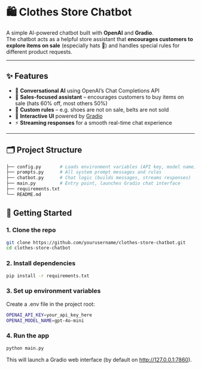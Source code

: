 # 🛍️ Clothes Store Chatbot

A simple AI-powered chatbot built with **OpenAI** and **Gradio**.  
The chatbot acts as a helpful store assistant that **encourages customers to explore items on sale** (especially hats 🧢) and handles special rules for different product requests.

---

## ✨ Features
- 💬 **Conversational AI** using OpenAI’s Chat Completions API  
- 🧢 **Sales-focused assistant** – encourages customers to buy items on sale (hats 60% off, most others 50%)  
- 👞 **Custom rules** – e.g. shoes are not on sale, belts are not sold  
- 🎨 **Interactive UI** powered by [Gradio](https://gradio.app)  
- ⚡ **Streaming responses** for a smooth real-time chat experience  

---

## 🗂️ Project Structure
```bash
├── config.py       # Loads environment variables (API key, model name)
├── prompts.py      # All system prompt messages and rules
├── chatbot.py      # Chat logic (builds messages, streams responses)
├── main.py         # Entry point, launches Gradio chat interface
├── requirements.txt
└── README.md
```

## 🚀 Getting Started

### 1. Clone the repo
```bash
git clone https://github.com/yourusername/clothes-store-chatbot.git
cd clothes-store-chatbot
```

### 2. Install dependencies
```bash
pip install -r requirements.txt
```

### 3. Set up environment variables
Create a .env file in the project root:
```bash
OPENAI_API_KEY=your_api_key_here
OPENAI_MODEL_NAME=gpt-4o-mini
```

### 4. Run the app
```bash
python main.py
```

This will launch a Gradio web interface (by default on http://127.0.0.1:7860).
